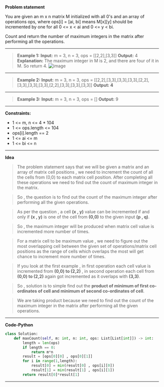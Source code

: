 **Problem statement**

You are given an m x n matrix M initialized with all 0's and an array of operations ops, where ops[i] = [ai, bi] means M[x][y] should be incremented by one for all 0 <= x < ai and 0 <= y < bi.

Count and return the number of maximum integers in the matrix after performing all the operations.

***

> **Example 1:**
> **Input:** m = 3, n = 3, ops = [[2,2],[3,3]]
> **Output:** 4
> **Explanation:** The maximum integer in M is 2, and there are four of it in M. So return 4.
> ![image](https://dev-to-uploads.s3.amazonaws.com/uploads/articles/184sixklw3abox8wsxiz.png)
 
***

> **Example 2:**
> **Input:** m = 3, n = 3, ops = [[2,2],[3,3],[3,3],[3,3],[2,2],[3,3],[3,3],[3,3],[2,2],[3,3],[3,3],[3,3]]
> **Output: 4**

***

> **Example 3:**
> **Input:** m = 3, n = 3, ops = []
> **Output:** 9

***

**Constraints:**

* 1 <= m, n <= 4 * 104
* 1 <= ops.length <= 104
* ops[i].length == 2
* 1 <= ai <= m
* 1 <= bi <= n

***

**Idea**
> The problem statement says that we will be given a matrix and an array of matrix cell positions , we need to increment the count of all the cells from (0,0) to each matrix cell position. After completing all these operations we need to find out the count of maximum integer in the matrix.

> So , the question is to find out the count of the maximum integer after performing all the given operations.

> As per the question , a cell **(x , y)** value can be incremented if and only if **(x , y)** is one of the cell from **(0,0)** to the given input **(p , q)**.

> So , the maximum integer will be produced when matrix cell value is incremented more number of times.

> For a matrix cell to be maximum value , we need to figure out the most overlapping cell between the given set of operations/matrix cell positions as the range of cells which overlaps the most will get chance to increment more number of times.

> If you look at the first example , in first operation each cell value is incremented from **(0,0) to (2,2)** , in second operation each cell from **(0,0) to (2,2)** again got incremented as it overlaps with **(3,3)**.

> So , solution is to simple find out the **product of minimum of first co-ordinates of cell and minimum of second co-ordinates of cell**.

> We are taking product because we need to find out the count of the maximum integer in the matrix after performing all the given operations.

***

**Code-Python**

```python
class Solution:
    def maxCount(self, m: int, n: int, ops: List[List[int]]) -> int:
        length = len(ops)
        if length == 0:
            return m*n
        result = [ops[0][0] , ops[0][1]]
        for i in range(1,length):
            result[0] = min(result[0] , ops[i][0])
            result[1] = min(result[1] , ops[i][1])
        return result[0]*result[1]        
```

***